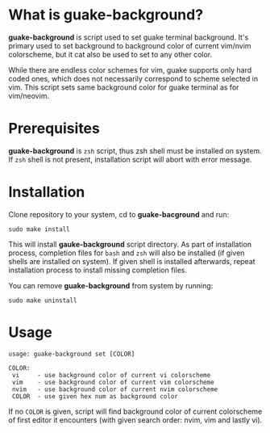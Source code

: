 # What is guake-background?
**guake-background** is script used to set guake terminal background.
It's primary used to set background to background color of current
vim/nvim colorscheme, but it cat also be used to set to any
other color.

While there are endless color schemes for vim, guake supports
only hard coded ones,  which does  not  necessarily  correspond to
scheme selected in vim. This script sets same background color
for guake terminal as for vim/neovim.

# Prerequisites
**guake-background** is `zsh` script, thus zsh shell must be installed
on system. If `zsh` shell is not present, installation script will
abort with error message.

# Installation
Clone repository to your system, cd to **guake-bacground** and run:
```
sudo make install
```

This will install **gauke-background** script directory. As part of
installation process, completion files for `bash` and `zsh` will also
be installed (if given shells are installed on system).  If given
shell is installed afterwards, repeat installation process to install
missing completion files.

You can remove **guake-background** from system by running:
```
sudo make uninstall
```

# Usage

```
usage: guake-background set [COLOR]

COLOR:
 vi     - use background color of current vi colorscheme
 vim    - use background color of current vim colorscheme
 nvim   - use background color of current nvim colorscheme
 COLOR  - use given hex num as background color
```

If no `COLOR` is given, script will find background color
of current colorscheme of first editor it encounters (with
given search order: nvim, vim and lastly vi).
